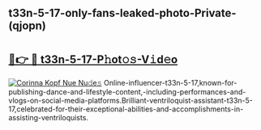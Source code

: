 ## t33n-5-17-only-fans​-leaked-photo​-Private-(qjopn)


# <h2><a href="https://mediaupload.pro?title=t33n-5-17&ref=git">🔗👉 🔴 t33n-5-17-P𝚑ot𝚘𝚜-V𝚒d𝚎o</a></h2>

[![Corinna Kopf Nue Nu𝚍e𝚜](https://i.imgur.com/0qMVB7G.gif)](https://mediaupload.pro?title=t33n-5-17&ref=git)
Online-influencer-t33n-5-17,known-for-publishing-dance-and-lifestyle-content,-including-performances-and-vlogs-on-social-media-platforms.Brilliant-ventriloquist-assistant-t33n-5-17,celebrated-for-their-exceptional-abilities-and-accomplishments-in-assisting-ventriloquists.  